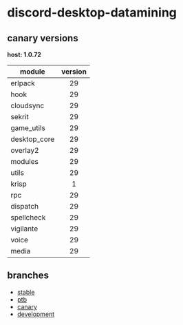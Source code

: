 # discord-desktop-datamining

## canary versions

**host: 1.0.72**

| module | version |
| ------ | :-----: |
| erlpack | 29 |
| hook | 29 |
| cloudsync | 29 |
| sekrit | 29 |
| game_utils | 29 |
| desktop_core | 29 |
| overlay2 | 29 |
| modules | 29 |
| utils | 29 |
| krisp | 1 |
| rpc | 29 |
| dispatch | 29 |
| spellcheck | 29 |
| vigilante | 29 |
| voice | 29 |
| media | 29 |

## branches

- [stable](https://github.com/OpenAsar/discord-desktop-datamining/tree/stable)
- [ptb](https://github.com/OpenAsar/discord-desktop-datamining/tree/ptb)
- [canary](https://github.com/OpenAsar/discord-desktop-datamining/tree/canary)
- [development](https://github.com/OpenAsar/discord-desktop-datamining/tree/development)
